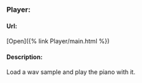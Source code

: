 ### Player:

#### Url: 

[Open]({% link Player/main.html %})

#### Description:

Load a wav sample and play the piano with it.